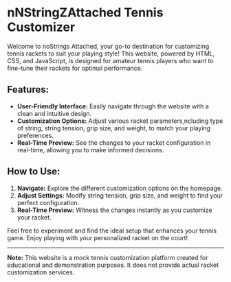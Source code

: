 # nNStringZAttached Tennis Customizer

Welcome to noStrings Attached, your go-to destination for customizing tennis rackets to suit your playing style! This website, powered by HTML, CSS, and JavaScript, is designed for amateur tennis players who want to fine-tune their rackets for optimal performance.

## Features:
- **User-Friendly Interface:** Easily navigate through the website with a clean and intuitive design.
- **Customization Options:** Adjust various racket parameters,ncluding type of string, string tension, grip size, and weight, to match your playing preferences.
- **Real-Time Preview:** See the changes to your racket configuration in real-time, allowing you to make informed decisions.

## How to Use:
1. **Navigate:** Explore the different customization options on the homepage.
2. **Adjust Settings:** Modify string tension, grip size, and weight to find your perfect configuration.
3. **Real-Time Preview:** Witness the changes instantly as you customize your racket.

Feel free to experiment and find the ideal setup that enhances your tennis game. Enjoy playing with your personalized racket on the court!

---

**Note:** This website is a mock tennis customization platform created for educational and demonstration purposes. It does not provide actual racket customization services.
